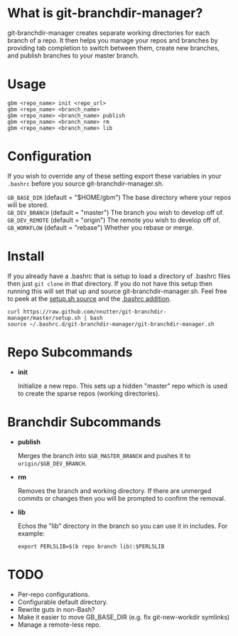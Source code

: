 What is git-branchdir-manager?
==============================

git-branchdir-manager creates separate working directories for each branch of a repo. It then helps you manage your repos and branches by providing tab completion to switch between them, create new branches, and publish branches to your master branch.

Usage
=====

~~~
gbm <repo_name> init <repo_url>
gbm <repo_name> <branch_name>
gbm <repo_name> <branch_name> publish
gbm <repo_name> <branch_name> rm
gbm <repo_name> <branch_name> lib
~~~

Configuration
=============

If you wish to override any of these setting export these variables in your `.bashrc` before you source git-branchdir-manager.sh.

`GB_BASE_DIR` (default = "$HOME/gbm") The base directory where your repos will be stored.  
`GB_DEV_BRANCH` (default = "master") The branch you wish to develop off of.  
`GB_DEV_REMOTE` (default = "origin") The remote you wish to develop off of.  
`GB_WORKFLOW` (default = "rebase") Whether you rebase or merge.  

Install
=======

If you already have a .bashrc that is setup to load a directory of .bashrc files then just `git clone` in that directory. If you do not have this setup then running this will set that up and source git-branchdir-manager.sh. Feel free to peek at the [setup.sh source][1] and the [.bashrc addition][2].

~~~
curl https://raw.github.com/nnutter/git-branchdir-manager/master/setup.sh | bash
source ~/.bashrc.d/git-branchdir-manager/git-branchdir-manager.sh
~~~

Repo Subcommands
================

- **init**

    Initialize a new repo. This sets up a hidden "master" repo which is used to create the sparse repos (working directories).

Branchdir Subcommands
=====================

- **publish**

    Merges the branch into `$GB_MASTER_BRANCH` and pushes it to `origin/$GB_DEV_BRANCH`.

- **rm**

    Removes the branch and working directory. If there are unmerged commits or changes then you will be prompted to confirm the removal.

- **lib**

    Echos the "lib" directory in the branch so you can use it in includes. For example:

    `export PERL5LIB=$(b repo branch lib):$PERL5LIB`

TODO
====

- Per-repo configurations.
- Configurable default directory.
- Rewrite guts in non-Bash?
- Make it easier to move GB_BASE_DIR (e.g. fix git-new-workdir symlinks)
- Manage a remote-less repo.

[1]: https://github.com/nnutter/git-branchdir-manager/blob/master/setup.sh
[2]: https://github.com/nnutter/git-branchdir-manager/blob/master/bashrc
